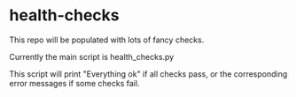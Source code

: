 # health-checks

This repo will be populated with lots of fancy checks. 

Currently the main script is health_checks.py

This script will print "Everything ok" if all checks pass, 
or the corresponding error messages if some checks fail.